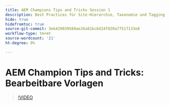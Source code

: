 ```yaml
---
title: AEM Champions Tips and Tricks Session 1
description: Best Practices für Site-Hierarchie, Taxonomie und Tagging
hide: true
hidefromtoc: true
source-git-commit: 3eb429039589ae26a81bc6d24f020a77517133e8
workflow-type: tm+mt
source-wordcount: '21'
ht-degree: 0%

---
```



# AEM Champion Tips and Tricks: Bearbeitbare Vorlagen

>[!VIDEO](https://video.tv.adobe.com/v/3409424)
